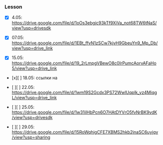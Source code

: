 
### Lesson
- [x] 4.05: https://drive.google.com/file/d/1oOs3ebgjc93kTf9XiVa_not68TW6tNaS/view?usp=drivesdk

- [x] 07.05: https://drive.google.com/file/d/1EBt_ffvN1zSCw7kjvH9GbeuYn9_Mp_Db/view?usp=drive_link

- [x] 15.05: https://drive.google.com/file/d/19_2rLmpgVBewO8c0IrPumcAorvAFaHo5/view?usp=drive_link

- [x][ ]  18.05: ссылки на 

- [ ][ ]  22.05: https://drive.google.com/file/d/1wm19S2Gcdx3PS72WwlUqplk_yz4MiqgL/view?usp=drive_link

- [ ][ ] 25.05:
https://drive.google.com/file/d/1w31ilHbPcn6O7HAtDYVrO5fvNrBK9vdK/view?usp=drivesdk

- [ ][ ] 29.05:
https://drive.google.com/file/d/15RoWqhigCFE7XBMS2hkb2jnaSC6uyjqy/view?usp=sharing